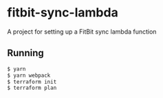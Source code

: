 # fitbit-sync-lambda
A project for setting up a FitBit sync lambda function

## Running
```sh
$ yarn
$ yarn webpack
$ terraform init
$ terraform plan
```
